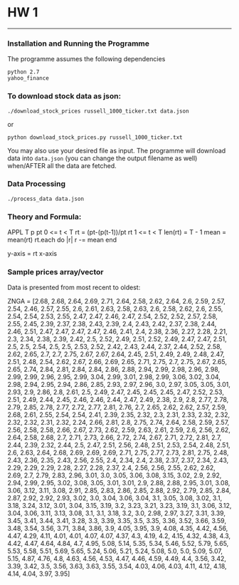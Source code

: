 # HW 1
---

### Installation and Running the Programme

The programme assumes the following dependencies
	
	python 2.7
	yahoo_finance	

### To download stock data as json:
	
	./download_stock_prices russell_1000_ticker.txt data.json

or 
	
	python download_stock_prices.py russell_1000_ticker.txt

You may also use your desired file as input. The programme will download data into ``data.json`` (you can change the output filename as well) when/AFTER all the data are fetched.

### Data Processing

	./process_data data.json

### Theory and Formula:

APPL T p
pt 0 <= t < T
rt = (pt-(p(t-1))/pt
rt 1 <= t < T
len(rt) = T - 1
mean = mean(rt)
rt.each do |r|
	r -= mean
end

y-axis = rt
x-axis

### Sample prices array/vector

Data is presented from most recent to oldest:

ZNGA = [2.68, 2.68, 2.64, 2.69, 2.71, 2.64, 2.58, 2.62, 2.64, 2.6, 2.59, 2.57, 2.54, 2.46, 2.57, 2.55, 2.6, 2.61, 2.63, 2.58, 2.63, 2.6, 2.58, 2.62, 2.6, 2.55, 2.54, 2.54, 2.53, 2.55, 2.47, 2.47, 2.46, 2.47, 2.54, 2.52, 2.52, 2.57, 2.58, 2.55, 2.45, 2.39, 2.37, 2.38, 2.43, 2.39, 2.4, 2.43, 2.42, 2.37, 2.38, 2.44, 2.46, 2.51, 2.47, 2.47, 2.47, 2.47, 2.46, 2.41, 2.4, 2.38, 2.36, 2.27, 2.28, 2.21, 2.3, 2.34, 2.38, 2.39, 2.42, 2.5, 2.52, 2.49, 2.51, 2.52, 2.49, 2.47, 2.47, 2.51, 2.5, 2.5, 2.54, 2.5, 2.5, 2.53, 2.52, 2.42, 2.43, 2.44, 2.37, 2.44, 2.52, 2.58, 2.62, 2.65, 2.7, 2.7, 2.75, 2.67, 2.67, 2.64, 2.45, 2.51, 2.49, 2.49, 2.48, 2.47, 2.51, 2.48, 2.54, 2.62, 2.67, 2.66, 2.69, 2.65, 2.71, 2.75, 2.7, 2.75, 2.67, 2.65, 2.65, 2.74, 2.84, 2.81, 2.84, 2.84, 2.86, 2.88, 2.94, 2.99, 2.98, 2.96, 2.98, 2.99, 2.99, 2.96, 2.95, 2.99, 3.04, 2.99, 3.01, 2.98, 2.99, 3.06, 3.02, 3.04, 2.98, 2.94, 2.95, 2.94, 2.86, 2.85, 2.93, 2.97, 2.96, 3.0, 2.97, 3.05, 3.05, 3.01, 2.93, 2.9, 2.86, 2.8, 2.61, 2.5, 2.49, 2.47, 2.45, 2.45, 2.45, 2.47, 2.52, 2.53, 2.51, 2.49, 2.44, 2.45, 2.46, 2.46, 2.44, 2.47, 2.49, 2.38, 2.9, 2.8, 2.77, 2.78, 2.79, 2.85, 2.78, 2.77, 2.72, 2.77, 2.81, 2.76, 2.7, 2.65, 2.62, 2.62, 2.57, 2.59, 2.68, 2.61, 2.55, 2.54, 2.54, 2.41, 2.39, 2.35, 2.32, 2.3, 2.31, 2.33, 2.32, 2.32, 2.32, 2.32, 2.31, 2.32, 2.24, 2.66, 2.81, 2.8, 2.75, 2.74, 2.64, 2.58, 2.59, 2.57, 2.56, 2.58, 2.58, 2.66, 2.67, 2.73, 2.62, 2.59, 2.63, 2.61, 2.59, 2.6, 2.56, 2.62, 2.64, 2.58, 2.68, 2.7, 2.71, 2.73, 2.66, 2.72, 2.74, 2.67, 2.71, 2.72, 2.81, 2.7, 2.44, 2.39, 2.32, 2.44, 2.5, 2.47, 2.51, 2.56, 2.48, 2.51, 2.53, 2.54, 2.48, 2.51, 2.6, 2.63, 2.64, 2.68, 2.69, 2.69, 2.69, 2.71, 2.75, 2.77, 2.73, 2.81, 2.75, 2.48, 2.43, 2.36, 2.35, 2.43, 2.56, 2.55, 2.4, 2.34, 2.4, 2.38, 2.37, 2.37, 2.34, 2.43, 2.29, 2.29, 2.29, 2.28, 2.27, 2.28, 2.37, 2.4, 2.56, 2.56, 2.55, 2.62, 2.62, 2.69, 2.7, 2.79, 2.83, 2.96, 3.01, 3.0, 3.05, 3.06, 3.08, 3.15, 3.02, 2.9, 2.92, 2.94, 2.99, 2.95, 3.02, 3.08, 3.05, 3.01, 3.01, 2.9, 2.88, 2.88, 2.95, 3.01, 3.08, 3.06, 3.12, 3.11, 3.08, 2.91, 2.85, 2.83, 2.86, 2.85, 2.88, 2.92, 2.79, 2.85, 2.84, 2.87, 2.92, 2.92, 2.93, 3.02, 3.0, 3.04, 3.06, 3.04, 3.1, 3.05, 3.08, 3.02, 3.1, 3.18, 3.24, 3.12, 3.01, 3.04, 3.15, 3.19, 3.2, 3.23, 3.21, 3.23, 3.19, 3.1, 3.06, 3.12, 3.04, 3.06, 3.11, 3.13, 3.08, 3.1, 3.1, 3.18, 3.2, 3.0, 2.98, 2.97, 3.27, 3.31, 3.39, 3.45, 3.41, 3.44, 3.41, 3.28, 3.3, 3.39, 3.35, 3.5, 3.35, 3.36, 3.52, 3.66, 3.59, 3.48, 3.54, 3.56, 3.71, 3.84, 3.86, 3.9, 4.05, 3.95, 3.9, 4.08, 4.35, 4.42, 4.56, 4.47, 4.29, 4.11, 4.01, 4.01, 4.07, 4.07, 4.37, 4.3, 4.19, 4.2, 4.15, 4.32, 4.38, 4.3, 4.42, 4.47, 4.64, 4.84, 4.7, 4.95, 5.08, 5.14, 5.35, 5.34, 5.46, 5.52, 5.79, 5.65, 5.53, 5.58, 5.51, 5.69, 5.65, 5.24, 5.06, 5.21, 5.24, 5.08, 5.0, 5.0, 5.09, 5.07, 5.15, 4.87, 4.76, 4.8, 4.63, 4.56, 4.53, 4.47, 4.46, 4.59, 4.49, 4.4, 3.56, 3.42, 3.39, 3.42, 3.5, 3.56, 3.63, 3.63, 3.55, 3.54, 4.03, 4.06, 4.03, 4.11, 4.12, 4.18, 4.14, 4.04, 3.97, 3.95]